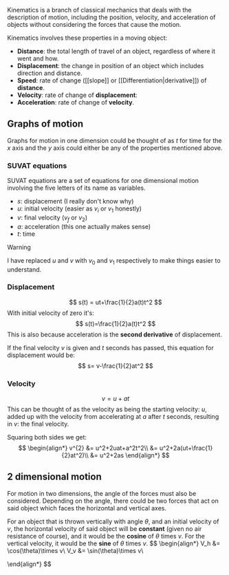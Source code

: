 Kinematics is a branch of classical mechanics that deals with the description of motion, including the position, velocity, and acceleration of objects without considering the forces that cause the motion. 

Kinematics involves these properties in a moving object:
* **Distance**: the total length of travel of an object, regardless of where it went and how.
* **Displacement**: the change in position of an object which includes direction and distance.
* **Speed**: rate of change ([[slope]] or [[Differentiation|derivative]]) of **distance**.
* **Velocity**: rate of change of **displacement**:
* **Acceleration**: rate of change of **velocity**.
## Graphs of motion
Graphs for motion in one dimension could be thought of as $t$ for time for the $x$ axis and the $y$ axis could either be any of the properties mentioned above.
### SUVAT equations
SUVAT equations are a set of equations for one dimensional motion involving the five letters of its name as variables.
* $s$: displacement (I really don't know why)
* $u$: initial velocity (easier as $v_i$ or $v_1$ honestly)
* $v$: final velocity ($v_f$ or $v_2$)
* $a$: acceleration (this one actually makes sense)
* $t$: time

>[!warning]
>I have replaced $u$ and $v$ with $v_0$ and $v_1$ respectively to make things easier to understand.
### Displacement
$$
s(t) = ut+\frac{1}{2}a(t)t^2
$$
With initial velocity of zero it's:
$$
s(t)=\frac{1}{2}a(t)t^2
$$
This is also because acceleration is the **second derivative** of displacement.

If the final velocity $v$ is given and $t$ seconds has passed, this equation for displacement would be:
$$
s= v-\frac{1}{2}at^2
$$
### Velocity
$$
v=u+at
$$
This can be thought of as the velocity as being the starting velocity: $u$, added up with the velocity from accelerating at $a$ after $t$ seconds, resulting in $v$: the final velocity.

Squaring both sides we get:
$$
\begin{align*}
v^{2} &= u^2+2uat+a^2t^2\\
&= u^2+2a(ut+\frac{1}{2}at^2)\\
&= u^2+2as
\end{align*}
$$
## 2 dimensional motion
For motion in two dimensions, the angle of the forces must also be considered. Depending on the angle, there could be two forces that act on said object which faces the horizontal and vertical axes.

For an object that is thrown vertically with angle $\theta$, and an initial velocity of $v$, the horizontal velocity of said object will be **constant** (given no air resistance of course), and it would be the **cosine** of $\theta$ times $v$. For the vertical velocity, it would be the **sine** of $\theta$ times $v$.
$$
\begin{align*}
V_h &= \cos(\theta)\times v\\
V_v &= \sin(\theta)\times v\\

\end{align*}
$$